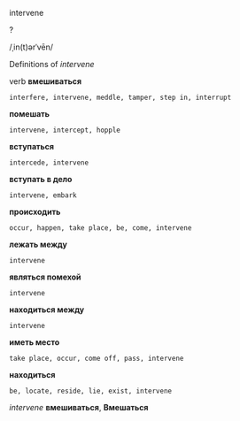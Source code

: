 intervene

?

/ˌin(t)ərˈvēn/

Definitions of _intervene_

verb
**вмешиваться**

    interfere, intervene, meddle, tamper, step in, interrupt
**помешать**

    intervene, intercept, hopple
**вступаться**

    intercede, intervene
**вступать в дело**

    intervene, embark
**происходить**

    occur, happen, take place, be, come, intervene
**лежать между**

    intervene
**являться помехой**

    intervene
**находиться между**

    intervene
**иметь место**

    take place, occur, come off, pass, intervene
**находиться**

    be, locate, reside, lie, exist, intervene

_intervene_
**вмешиваться**, **Вмешаться**